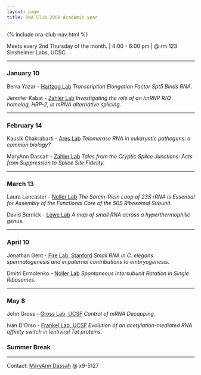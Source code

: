 ```yaml
---
layout: page
title: RNA Club 2008 Academic year
---
```


{% include nra-club-nav.html %} 


Meets every 2nd Thursday of the month. | 4:00 - 6:00 pm | @ rm 123 Sinsheimer Labs, UCSC 

****

### **January 10**

Berra Yazar - [Hartzog Lab](http://biomedical.ucsc.edu/Hartzog.html)
*Transcription Elongation Factor Spt5 Binds RNA.*

Jennifer Kabat - [Zahler Lab](http://bio.research.ucsc.edu/people/zahler/)
*Investigating the role of an hnRNP R/Q homolog, HRP-2, in mRNA alternative splicing.*

****

### **February 14**

Kausik Chakrabarti - [Ares Lab](http://ribonode.ucsc.edu/)
*Telomerase RNA in eukaryotic pathogens: a common biology?*

MaryAnn Dassah - [Zahler Lab](http://bio.research.ucsc.edu/people/zahler/)
*Tales from the Cryptic Splice Junctions: Acts from Suppression to Splice Site Fidelity.*

****

### **March 13**

Laura Lancaster - [Noller Lab](http://rna.ucsc.edu/rnacenter/noller_lab.html)
*The Sarcin-Ricin Loop of 23S rRNA is Essential for Assembly of the Functional Core of the 50S Ribosomal Subunit.*

David Bernick - [Lowe Lab](http://lowelab.ucsc.edu/)
*A map of small RNA across a hyperthermophilic genus.*

****

### **April 10**

Jonathan Gent - [Fire Lab, Stanford](http://firelab.stanford.edu/)
*Small RNA in C. elegans spermatogenesis and in paternal contributions to embryogenesis.*

Dmitri Ermolenko - [Noller Lab](http://rna.ucsc.edu/rnacenter/noller_lab.html)
*Spontaneous Intersubunit Rotation in Single Ribosomes.*

****

### **May 8**

John Gross - [Gross Lab, UCSF](http://www.grosslab.ucsf.edu/)
*Control of mRNA Decapping.*

Ivan D'Orso - [Frankel Lab, UCSF](http://www.ucsf.edu/frankel/frankel_homepage.html)
*Evolution of an acetylation-mediated RNA affinity switch in lentiviral Tat proteins.*

### Summer Break

****



Contact:	[MaryAnn Dassah](mailto:dassah%5Bat%5Dbiology.ucsc.edu) @ x9-5127


